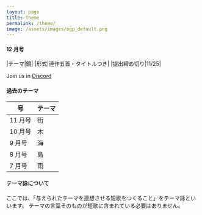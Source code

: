 ```yaml
---
layout: page
title: Theme
permalink: /theme/
image: /assets/images/ogp_default.png
---
```


#### 12 月号

|テーマ|鏡|
|形式|連作五首・タイトルつき|
|提出締め切り|11/25|

Join us in <i class="fa-brands fa-discord"></i> [Discord](https://discord.gg/WyV2XHN6z2)

#### 過去のテーマ

| 号      | テーマ |
| ------- | ------ |
| 11 月号 | 街     |
| 10 月号 | 木     |
| 9 月号  | 海     |
| 8 月号  | 島     |
| 7 月号  | 雨     |

#### テーマ詠について

ここでは、「与えられたテーマを連想させる短歌をつくること」をテーマ詠といいます。
テーマの言葉そのものが短歌に含まれている必要はありません。
